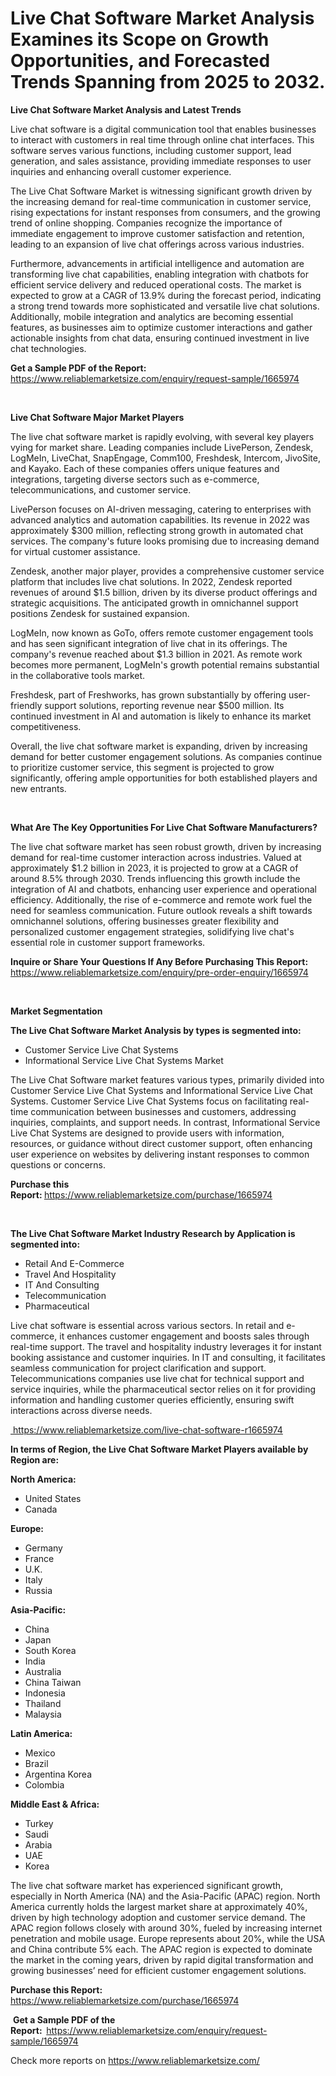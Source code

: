 <p><h1>Live Chat Software Market Analysis Examines its Scope on Growth Opportunities, and Forecasted Trends Spanning from 2025 to 2032.</h1></p><p><strong>Live Chat Software Market Analysis and Latest Trends</strong></p>
<p><p>Live chat software is a digital communication tool that enables businesses to interact with customers in real time through online chat interfaces. This software serves various functions, including customer support, lead generation, and sales assistance, providing immediate responses to user inquiries and enhancing overall customer experience.</p><p>The Live Chat Software Market is witnessing significant growth driven by the increasing demand for real-time communication in customer service, rising expectations for instant responses from consumers, and the growing trend of online shopping. Companies recognize the importance of immediate engagement to improve customer satisfaction and retention, leading to an expansion of live chat offerings across various industries.</p><p>Furthermore, advancements in artificial intelligence and automation are transforming live chat capabilities, enabling integration with chatbots for efficient service delivery and reduced operational costs. The market is expected to grow at a CAGR of 13.9% during the forecast period, indicating a strong trend towards more sophisticated and versatile live chat solutions. Additionally, mobile integration and analytics are becoming essential features, as businesses aim to optimize customer interactions and gather actionable insights from chat data, ensuring continued investment in live chat technologies.</p></p>
<p><strong>Get a Sample PDF of the Report:&nbsp;</strong> <a href="https://www.reliablemarketsize.com/enquiry/request-sample/1665974?utm_campaign=2802&utm_medium=2&utm_source=Github&utm_content=ia&utm_term=09032025&utm_id=live-chat-software">https://www.reliablemarketsize.com/enquiry/request-sample/1665974</a></p>
<p>&nbsp;</p>
<p><strong>Live Chat Software Major Market Players</strong></p>
<p><p>The live chat software market is rapidly evolving, with several key players vying for market share. Leading companies include LivePerson, Zendesk, LogMeIn, LiveChat, SnapEngage, Comm100, Freshdesk, Intercom, JivoSite, and Kayako. Each of these companies offers unique features and integrations, targeting diverse sectors such as e-commerce, telecommunications, and customer service.</p><p>LivePerson focuses on AI-driven messaging, catering to enterprises with advanced analytics and automation capabilities. Its revenue in 2022 was approximately $300 million, reflecting strong growth in automated chat services. The company's future looks promising due to increasing demand for virtual customer assistance.</p><p>Zendesk, another major player, provides a comprehensive customer service platform that includes live chat solutions. In 2022, Zendesk reported revenues of around $1.5 billion, driven by its diverse product offerings and strategic acquisitions. The anticipated growth in omnichannel support positions Zendesk for sustained expansion.</p><p>LogMeIn, now known as GoTo, offers remote customer engagement tools and has seen significant integration of live chat in its offerings. The company's revenue reached about $1.3 billion in 2021. As remote work becomes more permanent, LogMeIn's growth potential remains substantial in the collaborative tools market.</p><p>Freshdesk, part of Freshworks, has grown substantially by offering user-friendly support solutions, reporting revenue near $500 million. Its continued investment in AI and automation is likely to enhance its market competitiveness.</p><p>Overall, the live chat software market is expanding, driven by increasing demand for better customer engagement solutions. As companies continue to prioritize customer service, this segment is projected to grow significantly, offering ample opportunities for both established players and new entrants.</p></p>
<p>&nbsp;</p>
<p><strong>What Are The Key Opportunities For Live Chat Software Manufacturers?</strong></p>
<p><p>The live chat software market has seen robust growth, driven by increasing demand for real-time customer interaction across industries. Valued at approximately $1.2 billion in 2023, it is projected to grow at a CAGR of around 8.5% through 2030. Trends influencing this growth include the integration of AI and chatbots, enhancing user experience and operational efficiency. Additionally, the rise of e-commerce and remote work fuel the need for seamless communication. Future outlook reveals a shift towards omnichannel solutions, offering businesses greater flexibility and personalized customer engagement strategies, solidifying live chat's essential role in customer support frameworks.</p></p>
<p><strong>Inquire or Share Your Questions If Any Before Purchasing This Report:</strong> <a href="https://www.reliablemarketsize.com/enquiry/pre-order-enquiry/1665974?utm_campaign=2802&utm_medium=2&utm_source=Github&utm_content=ia&utm_term=09032025&utm_id=live-chat-software">https://www.reliablemarketsize.com/enquiry/pre-order-enquiry/1665974</a></p>
<p>&nbsp;</p>
<p><strong>Market Segmentation</strong></p>
<p><strong>The Live Chat Software Market Analysis by types is segmented into:</strong></p>
<p><ul><li>Customer Service Live Chat Systems</li><li>Informational Service Live Chat Systems Market</li></ul></p>
<p><p>The Live Chat Software market features various types, primarily divided into Customer Service Live Chat Systems and Informational Service Live Chat Systems. Customer Service Live Chat Systems focus on facilitating real-time communication between businesses and customers, addressing inquiries, complaints, and support needs. In contrast, Informational Service Live Chat Systems are designed to provide users with information, resources, or guidance without direct customer support, often enhancing user experience on websites by delivering instant responses to common questions or concerns.</p></p>
<p><strong>Purchase this Report:&nbsp;</strong><a href="https://www.reliablemarketsize.com/purchase/1665974?utm_campaign=2802&utm_medium=2&utm_source=Github&utm_content=ia&utm_term=09032025&utm_id=live-chat-software">https://www.reliablemarketsize.com/purchase/1665974</a></p>
<p>&nbsp;</p>
<p><strong>The Live Chat Software Market Industry Research by Application is segmented into:</strong></p>
<p><ul><li>Retail And E-Commerce</li><li>Travel And Hospitality</li><li>IT And Consulting</li><li>Telecommunication</li><li>Pharmaceutical</li></ul></p>
<p><p>Live chat software is essential across various sectors. In retail and e-commerce, it enhances customer engagement and boosts sales through real-time support. The travel and hospitality industry leverages it for instant booking assistance and customer inquiries. In IT and consulting, it facilitates seamless communication for project clarification and support. Telecommunications companies use live chat for technical support and service inquiries, while the pharmaceutical sector relies on it for providing information and handling customer queries efficiently, ensuring swift interactions across diverse needs.</p></p>
<p><a href="https://www.reliablemarketsize.com/live-chat-software-r1665974?utm_campaign=2802&utm_medium=2&utm_source=Github&utm_content=ia&utm_term=09032025&utm_id=live-chat-software">&nbsp;https://www.reliablemarketsize.com/live-chat-software-r1665974</a></p>
<p><strong>In terms of Region, the Live Chat Software Market Players available by Region are:</strong></p>
<p>
    <p> <strong> North America: </strong>
        <ul>
            <li>United States</li>
            <li>Canada</li>
        </ul>
        </p> 
    <p> <strong> Europe: </strong>
        <ul>
            <li>Germany</li>
            <li>France</li>
            <li>U.K.</li>
            <li>Italy</li>
            <li>Russia</li>
        </ul>
        </p> 
    <p> <strong> Asia-Pacific: </strong>
        <ul>
            <li>China</li>
            <li>Japan</li>
            <li>South Korea</li>
            <li>India</li>
            <li>Australia</li>
            <li>China Taiwan</li>
            <li>Indonesia</li>
            <li>Thailand</li>
            <li>Malaysia</li>
        </ul>
        </p> 
    <p> <strong> Latin America: </strong>
        <ul>
            <li>Mexico</li>
            <li>Brazil</li>
            <li>Argentina Korea</li>
            <li>Colombia</li>
        </ul>
        </p> 
    <p> <strong> Middle East & Africa: </strong>
        <ul>
            <li>Turkey</li>
            <li>Saudi</li>
            <li>Arabia</li>
            <li>UAE</li>
            <li>Korea</li>
        </ul>
    </p>
    </p>
<p><p>The live chat software market has experienced significant growth, especially in North America (NA) and the Asia-Pacific (APAC) region. North America currently holds the largest market share at approximately 40%, driven by high technology adoption and customer service demand. The APAC region follows closely with around 30%, fueled by increasing internet penetration and mobile usage. Europe represents about 20%, while the USA and China contribute 5% each. The APAC region is expected to dominate the market in the coming years, driven by rapid digital transformation and growing businesses’ need for efficient customer engagement solutions.</p></p>
<p><strong>Purchase this Report: </strong><a href="https://www.reliablemarketsize.com/purchase/1665974?utm_campaign=2802&utm_medium=2&utm_source=Github&utm_content=ia&utm_term=09032025&utm_id=live-chat-software">https://www.reliablemarketsize.com/purchase/1665974</a></p>
<p>&nbsp;<strong>Get a Sample PDF of the Report:&nbsp;&nbsp;</strong><a href="https://www.reliablemarketsize.com/enquiry/request-sample/1665974?utm_campaign=2802&utm_medium=2&utm_source=Github&utm_content=ia&utm_term=09032025&utm_id=live-chat-software">https://www.reliablemarketsize.com/enquiry/request-sample/1665974</a></p>
<p><strong></strong></p>
<p>Check more reports on <a href="https://www.reliablemarketsize.com/?utm_campaign=2802&utm_medium=2&utm_source=Github&utm_content=ia&utm_term=09032025&utm_id=live-chat-software">https://www.reliablemarketsize.com/</a></p>